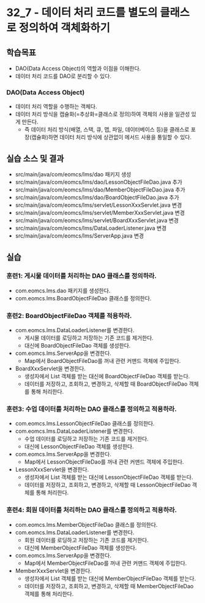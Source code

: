 # 32_7 - 데이터 처리 코드를 별도의 클래스로 정의하여 객체화하기

## 학습목표

- DAO(Data Access Object)의 역할과 이점을 이해한다.
- 데이터 처리 코드를 DAO로 분리할 수 있다. 

### DAO(Data Access Object)

- 데이터 처리 역할을 수행하는 객체다.
- 데이터 처리 방식을 캡슐화(=추상화=클래스로 정의)하여 객체의 사용을 일관성 있게 만든다.
    - 즉 데이터 처리 방식(배열, 스택, 큐, 맵, 파일, 데이터베이스 등)을 
    클래스로 포장(캡슐화)하면 데이터 처리 방식에 상관없이 메서드 사용을 통일할 수 있다.

## 실습 소스 및 결과

- src/main/java/com/eomcs/lms/dao 패키지 생성
- src/main/java/com/eomcs/lms/dao/LessonObjectFileDao.java 추가
- src/main/java/com/eomcs/lms/dao/MemberObjectFileDao.java 추가
- src/main/java/com/eomcs/lms/dao/BoardObjectFileDao.java 추가
- src/main/java/com/eomcs/lms/servlet/LessonXxxServlet.java 변경
- src/main/java/com/eomcs/lms/servlet/MemberXxxServlet.java 변경
- src/main/java/com/eomcs/lms/servlet/BoardXxxServlet.java 변경
- src/main/java/com/eomcs/lms/DataLoaderListener.java 변경
- src/main/java/com/eomcs/lms/ServerApp.java 변경

## 실습  

### 훈련1: 게시물 데이터를 처리하는 DAO 클래스를 정의하라.

- com.eomcs.lms.dao 패키지를 생성한다.
- com.eomcs.lms.BoardObjectFileDao 클래스를 정의한다.

### 훈련2: BoardObjectFileDao 객체를 적용하라.

- com.eomcs.lms.DataLoaderListener를 변경한다.
  - 게시물 데이터를 로딩하고 저장하는 기존 코드를 제거한다.
  - 대신에 BoardObjectFileDao 객체를 생성한다.
- com.eomcs.lms.ServerApp을 변경한다.
  - Map에서 BoardObjectFileDao를 꺼내 관련 커맨드 객체에 주입한다.
- BoardXxxServlet을 변경한다.
  - 생성자에서 List 객체를 받는 대신에 BoardObjectFileDao 객체를 받는다.
  - 데이터를 저장하고, 조회하고, 변경하고, 삭제할 때 BoardObjectFileDao 객체를 통해 처리한다.
  
### 훈련3: 수업 데이터를 처리하는 DAO 클래스를 정의하고 적용하라.

- com.eomcs.lms.LessonObjectFileDao 클래스를 정의한다.
- com.eomcs.lms.DataLoaderListener를 변경한다.
    - 수업 데이터를 로딩하고 저장하는 기존 코드를 제거한다.
    - 대신에 LessonObjectFileDao 객체를 생성한다.
- com.eomcs.lms.ServerApp을 변경한다.
    - Map에서 LessonObjectFileDao를 꺼내 관련 커맨드 객체에 주입한다.
- LessonXxxServlet을 변경한다.
    - 생성자에서 List 객체를 받는 대신에 LessonObjectFileDao 객체를 받는다.
    - 데이터를 저장하고, 조회하고, 변경하고, 삭제할 때 LessonObjectFileDao 객체를 통해 처리한다.

### 훈련4: 회원 데이터를 처리하는 DAO 클래스를 정의하고 적용하라.

- com.eomcs.lms.MemberObjectFileDao 클래스를 정의한다.
- com.eomcs.lms.DataLoaderListener를 변경한다.
    - 회원 데이터를 로딩하고 저장하는 기존 코드를 제거한다.
    - 대신에 MemberObjectFileDao 객체를 생성한다.
- com.eomcs.lms.ServerApp을 변경한다.
    - Map에서 MemberObjectFileDao를 꺼내 관련 커맨드 객체에 주입한다.
- MemberXxxServlet을 변경한다.
    - 생성자에서 List 객체를 받는 대신에 MemberObjectFileDao 객체를 받는다.
    - 데이터를 저장하고, 조회하고, 변경하고, 삭제할 때 MemberObjectFileDao 객체를 통해 처리한다.